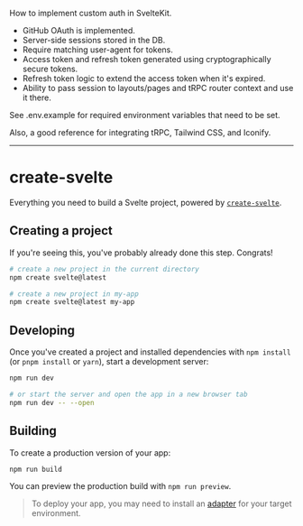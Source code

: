 How to implement custom auth in SvelteKit.

- GitHub OAuth is implemented.
- Server-side sessions stored in the DB.
- Require matching user-agent for tokens.
- Access token and refresh token generated using cryptographically secure tokens.
- Refresh token logic to extend the access token when it's expired.
- Ability to pass session to layouts/pages and tRPC router context and use it there.

See .env.example for required environment variables that need to be set.

Also, a good reference for integrating tRPC, Tailwind CSS, and Iconify.

---

# create-svelte

Everything you need to build a Svelte project, powered by [`create-svelte`](https://github.com/sveltejs/kit/tree/master/packages/create-svelte).

## Creating a project

If you're seeing this, you've probably already done this step. Congrats!

```bash
# create a new project in the current directory
npm create svelte@latest

# create a new project in my-app
npm create svelte@latest my-app
```

## Developing

Once you've created a project and installed dependencies with `npm install` (or `pnpm install` or `yarn`), start a development server:

```bash
npm run dev

# or start the server and open the app in a new browser tab
npm run dev -- --open
```

## Building

To create a production version of your app:

```bash
npm run build
```

You can preview the production build with `npm run preview`.

> To deploy your app, you may need to install an [adapter](https://kit.svelte.dev/docs/adapters) for your target environment.
